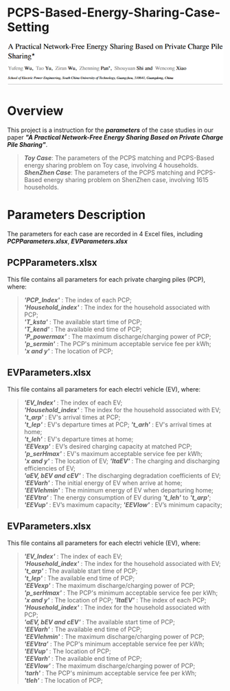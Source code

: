 # PCPS-Based-Energy-Sharing-Case-Setting

<div align="center">
  <img src = "Title.png"/>
</div> 

# Overview  
This project is a instruction for the ***parameters*** of the case studies in our paper  ***"A Practical Network-Free Energy Sharing Based on Private Charge Pile Sharing"***. 

> _**Toy Case**_: The parameters of the PCPS matching and PCPS-Based energy sharing problem on Toy case, involving 4 households.  
> _**ShenZhen Case**_: The parameters of the PCPS matching and PCPS-Based energy sharing problem on ShenZhen case, involving 1615 households.  

# Parameters Description
The parameters for each case are recorded in 4 Excel files, including ***PCPParameters.xlsx***, ***EVParameters.xlsx***

## PCPParameters.xlsx
This file contains all parameters for each private charging piles (PCP), where:

>_**'PCP_Index'**_ : The index of each PCP;  
>_**'Household_index'**_ : The index for the household associated with PCP;  
>_**'T_ksta'**_ : The available start time of PCP;  
>_**'T_kend'**_ : The available end time of PCP;  
>_**'P_powermax'**_ : The maximum discharge/charging power of PCP;  
>_**'p_sermin'**_ : The PCP's minimum acceptable service fee per kWh;  
>_**'x and y'**_ : The location of PCP;  

## EVParameters.xlsx
This file contains all parameters for each electri vehicle (EV), where:
>_**'EV_Index'**_ : The index of each EV;  
>_**'Household_index'**_ : The index for the household associated with EV;  
>_**'t_arp'**_ : EV's arrival times at PCP;  
>_**'t_lep'**_ : EV's departure times at PCP;
>_**'t_arh'**_ : EV's arrival times at home;  
>_**'t_leh'**_ : EV's departure times at home;  
>_**'EEVexp'**_ : EV’s desired charging capacity at matched PCP;  
>_**'p_serHmax'**_ : EV's maximum acceptable service fee per kWh;  
>_**'x and y'**_ : The location of EV;
>_**'ItaEV'**_ : The charging and discharging efficiencies of EV;  
>_**'aEV, bEV and cEV'**_ : The discharging degradation coefficients of EV;  
>_**'EEVarh'**_ : The initial energy of EV when arrive at home;  
>_**'EEVlehmin'**_ : The minimum energy of EV when departuring home;  
>_**'EEVtra'**_ : The energy consumption of EV during _**'t_leh'**_ to _**'t_arp'**_;  
>_**'EEVup'**_ : EV’s maximum capacity;
>_**'EEVlow'**_ : EV’s minimum capacity;  


## EVParameters.xlsx
This file contains all parameters for each electri vehicle (EV), where:
>_**'EV_Index'**_ : The index of each EV;  
>_**'Household_index'**_ : The index for the household associated with EV;  
>_**'t_arp'**_ : The available start time of PCP;  
>_**'t_lep'**_ : The available end time of PCP;  
>_**'EEVexp'**_ : The maximum discharge/charging power of PCP;  
>_**'p_serHmax'**_ : The PCP's minimum acceptable service fee per kWh;  
>_**'x and y'**_ : The location of PCP;
>_**'ItaEV'**_ : The index of each PCP;  
>_**'Household_index'**_ : The index for the household associated with PCP;  
>_**'aEV, bEV and cEV'**_ : The available start time of PCP;  
>_**'EEVarh'**_ : The available end time of PCP;  
>_**'EEVlehmin'**_ : The maximum discharge/charging power of PCP;  
>_**'EEVtra'**_ : The PCP's minimum acceptable service fee per kWh;  
>_**'EEVup'**_ : The location of PCP;  
>_**'EEVarh'**_ : The available end time of PCP;  
>_**'EEVlow'**_ : The maximum discharge/charging power of PCP;  
>_**'tarh'**_ : The PCP's minimum acceptable service fee per kWh;  
>_**'tleh'**_ : The location of PCP;  




